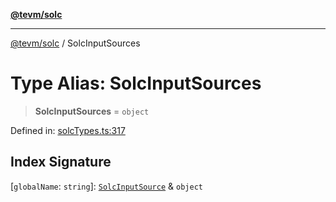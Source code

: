 [**@tevm/solc**](../README.md)

***

[@tevm/solc](../globals.md) / SolcInputSources

# Type Alias: SolcInputSources

> **SolcInputSources** = `object`

Defined in: [solcTypes.ts:317](https://github.com/evmts/compiler/blob/main/packages/solc/src/solcTypes.ts#L317)

## Index Signature

\[`globalName`: `string`\]: [`SolcInputSource`](SolcInputSource.md) & `object`
